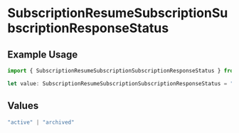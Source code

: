 # SubscriptionResumeSubscriptionSubscriptionResponseStatus

## Example Usage

```typescript
import { SubscriptionResumeSubscriptionSubscriptionResponseStatus } from "jani-payments/models/operations";

let value: SubscriptionResumeSubscriptionSubscriptionResponseStatus = "active";
```

## Values

```typescript
"active" | "archived"
```